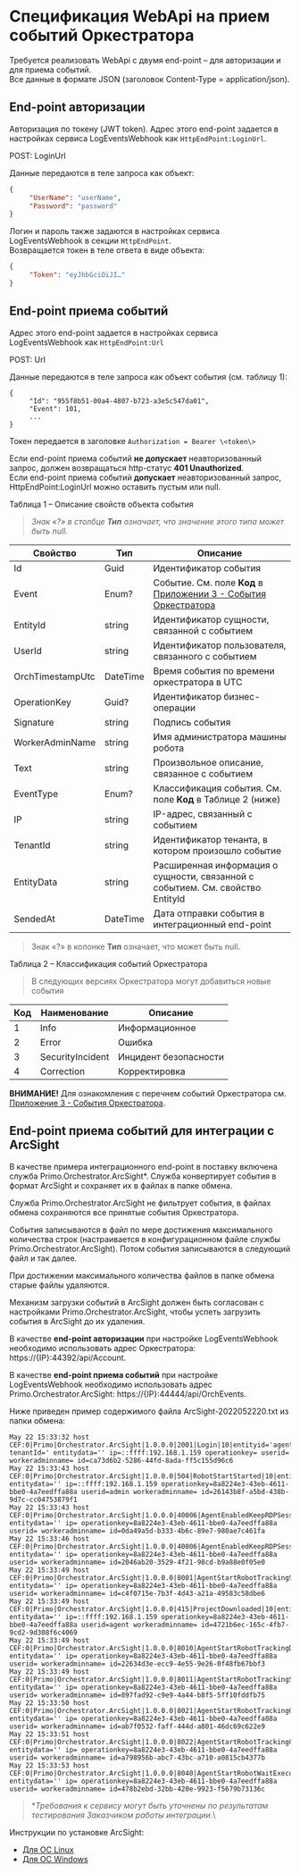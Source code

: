 # Спецификация WebApi на прием событий Оркестратора

Требуется реализовать WebApi с двумя end-point – для авторизации и для приема событий.\
Все данные в формате JSON (заголовок Content-Type = application/json).

## End-point авторизации
Авторизация по токену (JWT token). Адрес этого end-point задается в настройках сервиса LogEventsWebhook как `HttpEndPoint:LoginUrl`.

POST: LoginUrl 

Данные передаются в теле запроса как объект:
```json
{
     "UserName": "userName",
     "Password": "password"
}
```
Логин и пароль также задаются в настройках сервиса LogEventsWebhook в секции `HttpEndPoint`.\
Возвращается токен в теле ответа в виде объекта:
```json
{
     "Token": "eyJhbGciOiJI…"
}
```

## End-point приема событий
Адрес этого end-point задается в настройках сервиса LogEventsWebhook как `HttpEndPoint:Url`

POST: Url

Данные передаются в теле запроса как объект события (см. таблицу 1):
```
{
     "Id": "955f8b51-00a4-4807-b723-a3e5c547da01",
     "Event": 101,
     ...
}
```
Токен передается в заголовке `Authorization = Bearer \<token\>`

Если end-point приема событий **не допускает** неавторизованный запрос, должен возвращаться http-статус **401 Unauthorized**.\
Если end-point приема событий **допускает** неавторизованный запрос, HttpEndPoint:LoginUrl можно оставить пустым или null.
 
Таблица 1 – Описание свойств объекта события
> *Знак «?» в столбце **Тип** означает, что значение этого типа может быть null.*

| Свойство  | Тип  | Описание  |  
| --------- | ---- | --------- |   
| Id        | Guid | Идентификатор события |   
| Event     | Enum? | Событие. См. поле **Код** в [Приложении 3 - События Оркестратора](https://docs.primo-rpa.ru/primo-rpa/orchestrator-new/appendix/appendix3) |
| EntityId  | string | Идентификатор сущности, связанной с событием | 
| UserId    | string | Идентификатор пользователя, связанного с событием  | 
| OrchTimestampUtc | DateTime | Время события по времени оркестратора в UTC | 
| OperationKey | Guid? | Идентификатор бизнес-операции  | 
| Signature | string   | Подпись события  | 
| WorkerAdminName | string | Имя администратора машины робота  | 
| Text        | string  | Произвольное описание, связанное с событием  | 
| EventType   | Enum?   | Классификация события. См. поле **Код** в Таблице 2 (ниже)  |
| IP        | string    | IP-адрес, связанный с событием  | 
| TenantId  | string    | Идентификатор тенанта, в котором произошло событие  | 
| EntityData | string   | Расширенная информация о сущности, связанной с событием. См. свойство EntityId | 
| SendedAt   | DateTime | Дата отправки события в интеграционный end-point | 

> Знак «?» в колонке **Тип** означает, что может быть null.

Таблица 2 – Классификация событий Оркестратора

> В следующих версиях Оркестратора могут добавиться новые события
     
| Код | Наименование  | Описание     |  
| --- | ------------- | ------------ |   
| 1   | Info	       | Информационное |  
| 2   | Error         | Ошибка       |  
| 3   | SecurityIncident | Инцидент безопасности |  
| 4   | Correction    | Корректировка |  
     
**ВНИМАНИЕ!** Для ознакомления с перечнем событий Оркестратора см. [Приложение 3 - События Оркестратора](https://docs.primo-rpa.ru/primo-rpa/orchestrator-new/appendix/appendix3).

## End-point приема событий для интеграции с ArcSight

В качестве примера интеграционного end-point в поставку включена служба Primo.Orchestrator.ArcSight\*. Служба конвертирует события в формат ArcSight и сохраняет их в файлах в папке обмена. 

Служба Primo.Orchestrator.ArcSight не фильтрует события, в файлах обмена сохраняются все принятые события Оркестратора.

События записываются в файл по мере достижения максимального количества строк (настраивается в конфигурационном файле службы Primo.Orchestrator.ArcSight). Потом события записываются в следующий файл и так далее. 

При достижении максимального количества файлов в папке обмена старые файлы удаляются.

Механизм загрузки событий в ArcSight должен быть согласован с настройками Primo.Orchestrator.ArcSight, чтобы успеть загрузить события в ArcSight до их удаления. 

В качестве **end-point авторизации** при настройке LogEventsWebhook необходимо использовать адрес Оркестратора: https://{IP}:44392/api/Account.

В качестве **end-point приема событий** при настройке LogEventsWebhook необходимо использовать адрес Primo.Orchestrator.ArcSight: https://{IP}:44444/api/OrchEvents.
  
Ниже приведен пример содержимого файла ArcSight-2022052220.txt из папки обмена:
```
May 22 15:33:32 host CEF:0|Primo|Orchestrator.ArcSight|1.0.0.0|2001|Login|10|entityid='agent, tenantId=' entitydata='' ip=::ffff:192.168.1.159 operationkey= userid= workeradminname= id=ca73d6b2-5286-44fd-8ada-ff5c155d96c6
May 22 15:33:43 host CEF:0|Primo|Orchestrator.ArcSight|1.0.0.0|504|RobotStartStarted|10|entityid='87' entitydata='' ip=::ffff:192.168.1.159 operationkey=8a8224e3-43eb-4611-bbe0-4a7eedffa88a userid=admin workeradminname= id=26143b8f-a5bd-438b-9d7c-cc04753879f1
May 22 15:33:43 host CEF:0|Primo|Orchestrator.ArcSight|1.0.0.0|40006|AgentEnabledKeepRDPSession|10|entityid='87' entitydata='' ip= operationkey=8a8224e3-43eb-4611-bbe0-4a7eedffa88a userid= workeradminname= id=0da49a5d-b333-4b6c-89e7-980ae7c461fa
May 22 15:33:46 host CEF:0|Primo|Orchestrator.ArcSight|1.0.0.0|40006|AgentEnabledKeepRDPSession|10|entityid='87' entitydata='' ip= operationkey=8a8224e3-43eb-4611-bbe0-4a7eedffa88a userid= workeradminname= id=2046ab20-3529-4f21-98cd-b9a88e0f05e0
May 22 15:33:49 host CEF:0|Primo|Orchestrator.ArcSight|1.0.0.0|8001|AgentStartRobotTrackingStart|10|entityid='87' entitydata='' ip= operationkey=8a8224e3-43eb-4611-bbe0-4a7eedffa88a userid= workeradminname= id=c4f0715e-7b3f-4d43-a21a-49583c58dbe6
May 22 15:33:49 host CEF:0|Primo|Orchestrator.ArcSight|1.0.0.0|415|ProjectDownloaded|10|entityid='1' entitydata='' ip=::ffff:192.168.1.159 operationkey=8a8224e3-43eb-4611-bbe0-4a7eedffa88a userid=agent workeradminname= id=4721b6ec-165c-4fb7-9cd2-9d308f6c4069
May 22 15:33:49 host CEF:0|Primo|Orchestrator.ArcSight|1.0.0.0|8010|AgentStartRobotTrackingDownloadProjectArch|10|entityid='87' entitydata='' ip= operationkey=8a8224e3-43eb-4611-bbe0-4a7eedffa88a userid= workeradminname= id=22634d3e-ecc9-4e55-9e26-0f48fb67bbf3
May 22 15:33:49 host CEF:0|Primo|Orchestrator.ArcSight|1.0.0.0|8011|AgentStartRobotTrackingSaveProjectArch|10|entityid='87' entitydata='' ip= operationkey=8a8224e3-43eb-4611-bbe0-4a7eedffa88a userid= workeradminname= id=897fad92-c9e9-4a44-b8f5-5ff10fddfb75
May 22 15:33:50 host CEF:0|Primo|Orchestrator.ArcSight|1.0.0.0|8021|AgentStartRobotTrackingGenerateRunScript|10|entityid='87' entitydata='' ip= operationkey=8a8224e3-43eb-4611-bbe0-4a7eedffa88a userid= workeradminname= id=ab7f0532-faff-444d-a801-46dc69c622e9
May 22 15:33:51 host CEF:0|Primo|Orchestrator.ArcSight|1.0.0.0|8022|AgentStartRobotTrackingCreateTaskToStartRobot|10|entityid='87' entitydata='' ip= operationkey=8a8224e3-43eb-4611-bbe0-4a7eedffa88a userid= workeradminname= id=a798956b-abc7-43bc-a710-a0815cb4377b
May 22 15:33:53 host CEF:0|Primo|Orchestrator.ArcSight|1.0.0.0|8040|AgentStartRobotWaitExecuteWorkflow|10|entityid='87' entitydata='' ip= operationkey=8a8224e3-43eb-4611-bbe0-4a7eedffa88a userid= workeradminname= id=478b2ebd-32bb-420e-9923-f5679b73136c
```

>\**Требования к сервису могут быть уточнены по результатам тестирования Заказчиком работы интеграции*.\

Инструкции по установке ArcSight:
* [Для ОС Linux](https://docs.primo-rpa.ru/primo-rpa/orchestrator-new/install/linux/additional-components-linux/arcsight-linux-centos.md)
* [Для ОС Windows](https://docs.primo-rpa.ru/primo-rpa/orchestrator-new/install/windows/additional-components-win/arc-sight-win.md)



